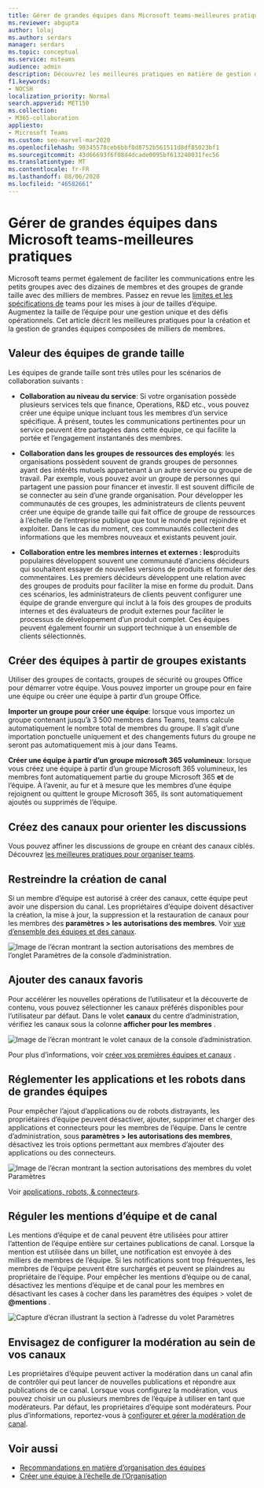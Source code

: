 ```yaml
---
title: Gérer de grandes équipes dans Microsoft teams-meilleures pratiques
ms.reviewer: abgupta
author: lolaj
ms.author: serdars
manager: serdars
ms.topic: conceptual
ms.service: msteams
audience: admin
description: Découvrez les meilleures pratiques en matière de gestion des grandes équipes dans Microsoft teams pour répondre aux besoins de votre organisation.
f1.keywords:
- NOCSH
localization_priority: Normal
search.appverid: MET150
ms.collection:
- M365-collaboration
appliesto:
- Microsoft Teams
ms.custom: seo-marvel-mar2020
ms.openlocfilehash: 90345578ceb6bbf8d8752b561511d8df85023bf1
ms.sourcegitcommit: 43d66693f6f08d4dcade0095bf613240031fec56
ms.translationtype: MT
ms.contentlocale: fr-FR
ms.lasthandoff: 08/06/2020
ms.locfileid: "46582661"
---
```

<a name="manage-large-teams-in-microsoft-teams---best-practices"></a>Gérer de grandes équipes dans Microsoft teams-meilleures pratiques
======================================================

Microsoft teams permet également de faciliter les communications entre les petits groupes avec des dizaines de membres et des groupes de grande taille avec des milliers de membres. Passez en revue les [limites et les spécifications de](limits-specifications-teams.md) teams pour les mises à jour de tailles d’équipe. Augmentez la taille de l’équipe pour une gestion unique et des défis opérationnels. Cet article décrit les meilleures pratiques pour la création et la gestion de grandes équipes composées de milliers de membres.

## <a name="value-of-large-teams"></a>Valeur des équipes de grande taille

Les équipes de grande taille sont très utiles pour les scénarios de collaboration suivants :

- **Collaboration au niveau du service**: Si votre organisation possède plusieurs services tels que finance, Operations, R&D etc., vous pouvez créer une équipe unique incluant tous les membres d’un service spécifique. À présent, toutes les communications pertinentes pour un service peuvent être partagées dans cette équipe, ce qui facilite la portée et l’engagement instantanés des membres.

- **Collaboration dans les groupes de ressources des employés**: les organisations possèdent souvent de grands groupes de personnes ayant des intérêts mutuels appartenant à un autre service ou groupe de travail. Par exemple, vous pouvez avoir un groupe de personnes qui partagent une passion pour financer et investir. Il est souvent difficile de se connecter au sein d’une grande organisation. Pour développer les communautés de ces groupes, les administrateurs de clients peuvent créer une équipe de grande taille qui fait office de groupe de ressources à l’échelle de l’entreprise publique que tout le monde peut rejoindre et exploiter. Dans le cas du moment, ces communautés collectent des informations que les membres nouveaux et existants peuvent jouir.

- **Collaboration entre les membres internes et externes : les**produits populaires développent souvent une communauté d’anciens décideurs qui souhaitent essayer de nouvelles versions de produits et formuler des commentaires. Les premiers décideurs développent une relation avec des groupes de produits pour faciliter la mise en forme du produit. Dans ces scénarios, les administrateurs de clients peuvent configurer une équipe de grande envergure qui inclut à la fois des groupes de produits internes et des évaluateurs de produit externes pour faciliter le processus de développement d’un produit complet. Ces équipes peuvent également fournir un support technique à un ensemble de clients sélectionnés.

## <a name="create-teams-from-existing-groups"></a>Créer des équipes à partir de groupes existants

Utiliser des groupes de contacts, groupes de sécurité ou groupes Office pour démarrer votre équipe. Vous pouvez importer un groupe pour en faire une équipe ou créer une équipe à partir d’un groupe Office.

**Importer un groupe pour créer une équipe**: lorsque vous importez un groupe contenant jusqu’à 3 500 membres dans Teams, teams calcule automatiquement le nombre total de membres du groupe. Il s’agit d’une importation ponctuelle uniquement et des changements futurs du groupe ne seront pas automatiquement mis à jour dans Teams.

**Créer une équipe à partir d’un groupe microsoft 365 volumineux**: lorsque vous créez une équipe à partir d’un groupe Microsoft 365 volumineux, les membres font automatiquement partie du groupe Microsoft 365 **et** de l’équipe. À l’avenir, au fur et à mesure que les membres d’une équipe rejoignent ou quittent le groupe Microsoft 365, ils sont automatiquement ajoutés ou supprimés de l’équipe.

## <a name="create-channels-to-focus-discussions"></a>Créez des canaux pour orienter les discussions

Vous pouvez affiner les discussions de groupe en créant des canaux ciblés. Découvrez [les meilleures pratiques pour organiser teams](best-practices-organizing.md).

## <a name="restrict-channel-creation"></a>Restreindre la création de canal

Si un membre d’équipe est autorisé à créer des canaux, cette équipe peut avoir une dispersion du canal. Les propriétaires d’équipe doivent désactiver la création, la mise à jour, la suppression et la restauration de canaux pour les membres des **paramètres > les autorisations des membres**. Voir [vue d’ensemble des équipes et des canaux](teams-channels-overview.md).

![Image de l’écran montrant la section autorisations des membres de l’onglet Paramètres de la console d’administration.](media/no-channel-creation.png "Capture d’écran de la section autorisations des membres de l’onglet Paramètres de la console d’administration. Les options autoriser les membres à créer ou supprimer des canaux sont décochées.")

## <a name="add-favorite-channels"></a>Ajouter des canaux favoris

Pour accélérer les nouvelles opérations de l’utilisateur et la découverte de contenu, vous pouvez sélectionner les canaux préférés disponibles pour l’utilisateur par défaut. Dans le volet **canaux** du centre d’administration, vérifiez les canaux sous la colonne **afficher pour les membres** .

![Image de l’écran montrant le volet canaux de la console d’administration.](media/favorite-channels.png "Capture d’écran de la fenêtre de canal de la console d’administration. Certains canaux sont cochés pour afficher les membres.")

 Pour plus d’informations, voir [créer vos premières équipes et canaux](get-started-with-teams-create-your-first-teams-and-channels.md) .

## <a name="regulate-applications-and-bots-in-large-teams"></a>Réglementer les applications et les robots dans de grandes équipes

Pour empêcher l’ajout d’applications ou de robots distrayants, les propriétaires d’équipe peuvent désactiver, ajouter, supprimer et charger des applications et connecteurs pour les membres de l’équipe. Dans le centre d’administration, sous **paramètres > les autorisations des membres**, désactivez les trois options permettant aux membres d’ajouter des applications ou des connecteurs.

![Image de l’écran montrant la section autorisations des membres du volet Paramètres](media/disable-bots-connectors.png "Image de l’écran montrant la section autorisation de membre du volet Paramètres Les options pour autoriser les membres à ajouter des applications ou des connecteurs ne sont pas cochées.")

Voir [applications, robots, & connecteurs](deploy-apps-microsoft-teams-landing-page.md).

## <a name="regulate-team-and-channel-mentions"></a>Réguler les mentions d’équipe et de canal

Les mentions d’équipe et de canal peuvent être utilisées pour attirer l’attention de l’équipe entière sur certaines publications de canal. Lorsque la mention est utilisée dans un billet, une notification est envoyée à des milliers de membres de l’équipe. Si les notifications sont trop fréquentes, les membres de l’équipe peuvent être surchargés et peuvent se plaindres au propriétaire de l’équipe. Pour empêcher les mentions d’équipe ou de canal, désactivez les mentions d’équipe et de canal pour les membres en désactivant les cases à cocher dans les paramètres des équipes > volet de **@mentions** .

![Capture d’écran illustrant la section à l’adresse du volet Paramètres](media/no-at-mentions.png "Capture d’écran illustrant la section à l’adresse du volet Paramètres Les options permettant d’afficher et de autoriser les membres à accéder aux mentions ne sont pas cochées.")

## <a name="consider-setting-up-moderation-in-your-channels"></a>Envisagez de configurer la modération au sein de vos canaux

Les propriétaires d’équipe peuvent activer la modération dans un canal afin de contrôler qui peut lancer de nouvelles publications et répondre aux publications de ce canal. Lorsque vous configurez la modération, vous pouvez choisir un ou plusieurs membres de l’équipe à utiliser en tant que modérateurs. Par défaut, les propriétaires d’équipe sont modérateurs. Pour plus d’informations, reportez-vous à [configurer et gérer la modération de canal](manage-channel-moderation-in-teams.md).

## <a name="related-topics"></a>Voir aussi

- [Recommandations en matière d’organisation des équipes](best-practices-organizing.md)
- [Créer une équipe à l’échelle de l’Organisation](create-an-org-wide-team.md)
